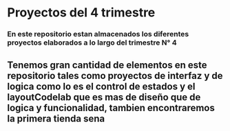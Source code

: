 # Proyectos del 4 trimestre 


### En este repositorio estan almacenados los diferentes proyectos elaborados a lo largo del trimestre N° 4 


## Tenemos gran cantidad de elementos en este repositorio tales como proyectos de interfaz y de logica como lo es el control de estados y el layoutCodelab que es mas de diseño que de logica y funcionalidad, tambien encontraremos la primera tienda sena 
